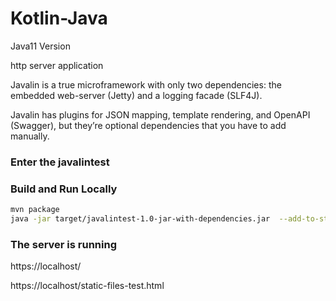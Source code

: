 # Kotlin-Java

Java11 Version

http server application

Javalin is a true microframework with only two dependencies: the embedded web-server (Jetty) and a logging facade (SLF4J).

Javalin has plugins for JSON mapping, template rendering, and OpenAPI (Swagger), but they’re optional dependencies that you have to add manually.

### Enter the javalintest

### Build and Run Locally

```bash
mvn package
java -jar target/javalintest-1.0-jar-with-dependencies.jar  --add-to-start=ssl,conscrypt
```

### The server is running

https://localhost/

https://localhost/static-files-test.html


